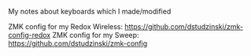 My notes about keyboards which I made/modified

ZMK config for my Redox Wireless: https://github.com/dstudzinski/zmk-config-redox
ZMK config for my Sweep: https://github.com/dstudzinski/zmk-config
